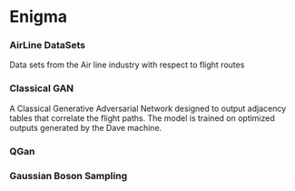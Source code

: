 # Enigma

### AirLine DataSets
Data sets from the Air line industry with respect to flight routes
### Classical GAN
A Classical Generative Adversarial Network designed to output adjacency tables that correlate the flight paths. The model is trained on optimized outputs generated by the Dave machine.
### QGan
### Gaussian Boson Sampling
